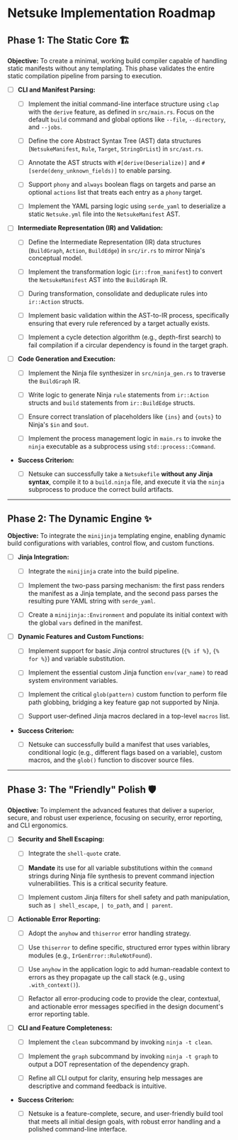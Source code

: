 # Netsuke Implementation Roadmap

## Phase 1: The Static Core 🏗️

**Objective:** To create a minimal, working build compiler capable of handling
static manifests without any templating. This phase validates the entire static
compilation pipeline from parsing to execution.

- [ ] **CLI and Manifest Parsing:**

  - [ ] Implement the initial command-line interface structure using `clap` with
    the `derive` feature, as defined in `src/main.rs`. Focus on the default
    `build` command and global options like `--file`, `--directory`, and
    `--jobs`.

  - [ ] Define the core Abstract Syntax Tree (AST) data structures
    (`NetsukeManifest`, `Rule`, `Target`, `StringOrList`) in `src/ast.rs`.

  - [ ] Annotate the AST structs with `#[derive(Deserialize)]` and
    `#[serde(deny_unknown_fields)]` to enable parsing.

  - [ ] Support `phony` and `always` boolean flags on targets and parse an
    optional `actions` list that treats each entry as a `phony` target.

  - [ ] Implement the YAML parsing logic using `serde_yaml` to deserialize a
    static `Netsuke.yml` file into the `NetsukeManifest` AST.

- [ ] **Intermediate Representation (IR) and Validation:**

  - [ ] Define the Intermediate Representation (IR) data structures
    (`BuildGraph`, `Action`, `BuildEdge`) in `src/ir.rs` to mirror Ninja's
    conceptual model.

  - [ ] Implement the transformation logic (`ir::from_manifest`) to convert the
    `NetsukeManifest` AST into the `BuildGraph` IR.

  - [ ] During transformation, consolidate and deduplicate rules into
    `ir::Action` structs.

  - [ ] Implement basic validation within the AST-to-IR process, specifically
    ensuring that every rule referenced by a target actually exists.

  - [ ] Implement a cycle detection algorithm (e.g., depth-first search) to fail
    compilation if a circular dependency is found in the target graph.

- [ ] **Code Generation and Execution:**

  - [ ] Implement the Ninja file synthesizer in `src/ninja_gen.rs` to traverse
    the `BuildGraph` IR.

  - [ ] Write logic to generate Ninja `rule` statements from `ir::Action`
    structs and `build` statements from `ir::BuildEdge` structs.

  - [ ] Ensure correct translation of placeholders like `{ins}` and `{outs}` to
    Ninja's `$in` and `$out`.

  - [ ] Implement the process management logic in `main.rs` to invoke the
    `ninja` executable as a subprocess using `std::process::Command`.

- **Success Criterion:**

  - [ ] Netsuke can successfully take a `Netsukefile` **without any Jinja
    syntax**, compile it to a `build.ninja` file, and execute it via the `ninja`
    subprocess to produce the correct build artifacts.

______________________________________________________________________

## Phase 2: The Dynamic Engine ✨

**Objective:** To integrate the `minijinja` templating engine, enabling dynamic
build configurations with variables, control flow, and custom functions.

- [ ] **Jinja Integration:**

  - [ ] Integrate the `minijinja` crate into the build pipeline.

  - [ ] Implement the two-pass parsing mechanism: the first pass renders the
    manifest as a Jinja template, and the second pass parses the resulting pure
    YAML string with `serde_yaml`.

  - [ ] Create a `minijinja::Environment` and populate its initial context with
    the global `vars` defined in the manifest.

- [ ] **Dynamic Features and Custom Functions:**

  - [ ] Implement support for basic Jinja control structures (`{% if %}`,
    `{% for %}`) and variable substitution.

  - [ ] Implement the essential custom Jinja function `env(var_name)` to read
    system environment variables.

  - [ ] Implement the critical `glob(pattern)` custom function to perform file
    path globbing, bridging a key feature gap not supported by Ninja.

  - [ ] Support user-defined Jinja macros declared in a top-level `macros` list.

- **Success Criterion:**

  - [ ] Netsuke can successfully build a manifest that uses variables,
    conditional logic (e.g., different flags based on a variable), custom
    macros, and the `glob()` function to discover source files.

______________________________________________________________________

## Phase 3: The "Friendly" Polish 🛡️

**Objective:** To implement the advanced features that deliver a superior,
secure, and robust user experience, focusing on security, error reporting, and
CLI ergonomics.

- [ ] **Security and Shell Escaping:**

  - [ ] Integrate the `shell-quote` crate.

  - [ ] **Mandate** its use for all variable substitutions within the `command`
    strings during Ninja file synthesis to prevent command injection
    vulnerabilities. This is a critical security feature.

  - [ ] Implement custom Jinja filters for shell safety and path manipulation,
    such as `| shell_escape`, `| to_path`, and `| parent`.

- [ ] **Actionable Error Reporting:**

  - [ ] Adopt the `anyhow` and `thiserror` error handling strategy.

  - [ ] Use `thiserror` to define specific, structured error types within
    library modules (e.g., `IrGenError::RuleNotFound`).

  - [ ] Use `anyhow` in the application logic to add human-readable context to
    errors as they propagate up the call stack (e.g., using `.with_context()`).

  - [ ] Refactor all error-producing code to provide the clear, contextual, and
    actionable error messages specified in the design document's error reporting
    table.

- [ ] **CLI and Feature Completeness:**

  - [ ] Implement the `clean` subcommand by invoking `ninja -t clean`.

  - [ ] Implement the `graph` subcommand by invoking `ninja -t graph` to output
    a DOT representation of the dependency graph.

  - [ ] Refine all CLI output for clarity, ensuring help messages are
    descriptive and command feedback is intuitive.

- **Success Criterion:**

  - [ ] Netsuke is a feature-complete, secure, and user-friendly build tool that
    meets all initial design goals, with robust error handling and a polished
    command-line interface.
